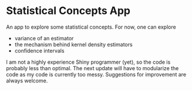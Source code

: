 # Statistical Concepts App

An app to explore some statistical concepts. 
For now, one can explore

- variance of an estimator 
- the mechanism behind kernel density estimators
- confidence intervals

I am not a highly experience Shiny programmer (yet), so the code is probably less than optimal.
The next update will have to modularize the code as my code is currently too messy.
Suggestions for improvement are always welcome.
